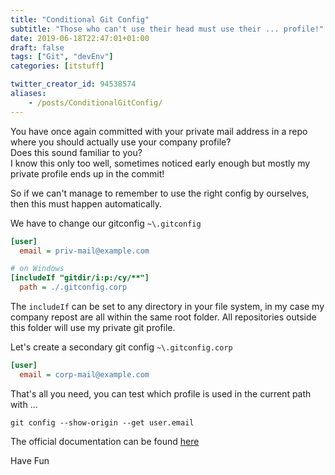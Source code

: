 ```yaml
---
title: "Conditional Git Config"
subtitle: "Those who can't use their head must use their ... profile!"
date: 2019-06-18T22:47:01+01:00
draft: false
tags: ["Git", "devEnv"]
categories: [itstuff]

twitter_creator_id: 94538574
aliases:
    - /posts/ConditionalGitConfig/
---
```


You have once again committed with your private mail address in a repo where you should actually use your company profile?  
Does this sound familiar to you?  
I know this only too well, sometimes noticed early enough but mostly my private profile ends up in the commit!  
  
So if we can't manage to remember to use the right config by ourselves, then this must happen automatically.  
  
<!--more-->
We have to change our gitconfig `~\.gitconfig`  

``` ini
[user]
  email = priv-mail@example.com

# on Windows
[includeIf "gitdir/i:p:/cy/**"]
  path = ./.gitconfig.corp
```

The `includeIf` can be set to any directory in your file system, in my case my company repost are all within the same root folder.
All repositories outside this folder will use my private git profile.  
  
Let's create a secondary git config `~\.gitconfig.corp`  

``` ini
[user]
  email = corp-mail@example.com

```

That's all you need, you can test which profile is used in the current path with ...

``` console
git config --show-origin --get user.email

```

The official documentation can be found [here](https://git-scm.com/docs/git-config#_includes)

Have Fun
